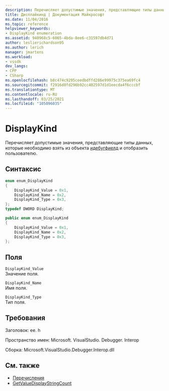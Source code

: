 ```yaml
---
description: Перечисляет допустимые значения, представляющие типы данных, которые необходимо взять из объекта Идебугфиелд и отобразить пользователю.
title: Дисплайкинд | Документация Майкрософт
ms.date: 11/04/2016
ms.topic: reference
helpviewer_keywords:
- DisplayKind enumeration
ms.assetid: 940968c5-6065-4bda-8ee6-c31597db4d71
author: leslierichardson95
ms.author: lerich
manager: jmartens
ms.workload:
- vssdk
dev_langs:
- CPP
- CSharp
ms.openlocfilehash: b8c474c9295ceedbdffd286e99975c375ea69fc4
ms.sourcegitcommit: f2916d8fd296b92cc402597d1d1eecda4f6cccbf
ms.translationtype: MT
ms.contentlocale: ru-RU
ms.lasthandoff: 03/25/2021
ms.locfileid: "105096035"
---
```

# <a name="displaykind"></a>DisplayKind
Перечисляет допустимые значения, представляющие типы данных, которые необходимо взять из объекта [идебугфиелд](../../../extensibility/debugger/reference/idebugfield.md) и отобразить пользователю.

## <a name="syntax"></a>Синтаксис

```cpp
enum enum_DisplayKind
{
    DisplayKind_Value = 0x1,
    DisplayKind_Name = 0x2,
    DisplayKind_Type = 0x3,
};
typedef DWORD DisplayKind;
```

```csharp
public enum enum_DisplayKind
{
    DisplayKind_Value = 0x1,
    DisplayKind_Name = 0x2,
    DisplayKind_Type = 0x3,
};
```

## <a name="fields"></a>Поля
`DisplayKind_Value`\
Значение поля.

`DisplayKind_Name`\
Имя поля.

`DisplayKind_Type`\
Тип поля.

## <a name="requirements"></a>Требования
Заголовок: ee. h

Пространство имен: Microsoft. VisualStudio. Debugger. Interop

Сборка: Microsoft.VisualStudio.Debugger.Interop.dll

## <a name="see-also"></a>См. также
- [Перечисления](../../../extensibility/debugger/reference/enumerations-visual-studio-debugging.md)
- [GetValueDisplayStringCount](../../../extensibility/debugger/reference/ieevisualizerservice-getvaluedisplaystringcount.md)
